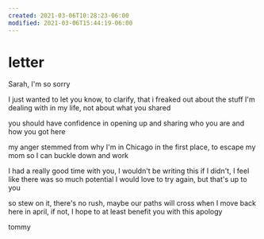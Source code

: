 ```yaml
---
created: 2021-03-06T10:28:23-06:00
modified: 2021-03-06T15:44:19-06:00
---
```


# letter

Sarah, I'm so sorry

I just wanted to let you know, to clarify, that i freaked out about the stuff I'm dealing with in my life, not about what you shared

you should have confidence in opening up and sharing who you are and how you got here

my anger stemmed from why I'm in Chicago in the first place, to escape my mom so I can buckle down and work

I had a really good time with you, I wouldn't be writing this if I didn't,
I feel like there was so much potential
I would love to try again, but that's up to you

so stew on it, there's no rush, 
maybe our paths will cross when I move back here in april,
if not, I hope to at least benefit you with this apology

tommy